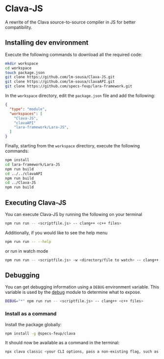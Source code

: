 # Clava-JS

A rewrite of the Clava source-to-source compiler in JS for better compatibility.

## Installing dev environment

Execute the following commands to download all the required code:

```bash
mkdir workspace
cd workspace
touch package.json
git clone https://github.com/lm-sousa/Clava-JS.git
git clone https://github.com/lm-sousa/clavaAPI.git
git clone https://github.com/specs-feup/lara-framework.git
```

In the `workspace` directory, edit the `package.json` file and add the following:

```json
{
  "type": "module",
  "workspaces": [
    "Clava-JS",
    "clavaAPI"
    "lara-framework/Lara-JS",
  ]
}
```

Finally, starting from the `workspace` directory, execute the following commands:

```bash
npm install
cd lara-framework/Lara-JS
npm run build
cd ../../clavaAPI
npm run build
cd ../Clava-JS
npm run build
```

## Executing Clava-JS

You can execute Clava-JS by running the following on your terminal

```bash
npm run run -- <scriptfile.js> -- clang++ <c++ files>
```

Additionally, if you would like to see the help menu

```bash
npm run run -- --help
```

or run in watch mode

```bash
npm run run -- <scriptfile.js> -w <directory/file to watch> -- clang++ <c++ files>
```

## Debugging

You can get debugging information using a `DEBUG` environment variable.
This variable is used by the [debug](https://www.npmjs.com/package/debug) module to determine what to expose.

```bash
DEBUG="*" npm run run -- <scriptfile.js> -- clang++ <c++ files>
```

### Install as a command 

Install the package globally:

```bash
npm install -g @specs-feup/clava
```

It should now be available as a command in the terminal:

```bash
npx clava classic <your CLI options, pass a non-existing flag, such as -dummy, to check the options>
```


